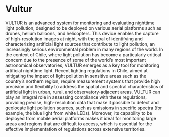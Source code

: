 # Vultur
VULTUR is an advanced system for monitoring and evaluating nighttime light pollution, designed to be deployed on various aerial platforms such as drones, helium balloons, and helicopters. This device enables the capture of high-resolution images at night, with the goal of identifying and characterizing artificial light sources that contribute to light pollution, an increasingly serious environmental problem in many regions of the world.
In the context of Chile, where light pollution has become a particularly critical concern due to the presence of some of the world’s most important astronomical observatories, VULTUR emerges as a key tool for monitoring artificial nighttime light. Recent lighting regulations in Chile, aimed at mitigating the impact of light pollution in sensitive areas such as the country’s northern region, require measurement systems that provide high precision and flexibility to address the spatial and spectral characteristics of artificial light in urban, rural, and observatory-adjacent areas.
VULTUR can play an integral role in assessing compliance with these regulations, providing precise, high-resolution data that make it possible to detect and geolocate light pollution sources, such as emissions in specific spectra (for example, the blue light from white LEDs). Moreover, its capability to be deployed from mobile aerial platforms makes it ideal for monitoring large areas and regions that are difficult to access, which is essential for the effective implementation of regulations across extensive territories.
